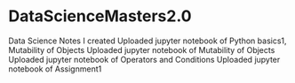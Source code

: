 # DataScienceMasters2.0
Data Science Notes I created 
Uploaded jupyter notebook of Python basics1, Mutability of Objects
Uploaded jupyter notebook of Mutability of Objects
Uploaded jupyter notebook of Operators and Conditions
Uploaded jupyter notebook of Assignment1
